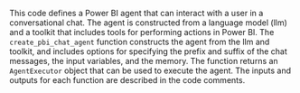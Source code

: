 This code defines a Power BI agent that can interact with a user in a conversational chat. The agent is constructed from a language model (llm) and a toolkit that includes tools for performing actions in Power BI. The `create_pbi_chat_agent` function constructs the agent from the llm and toolkit, and includes options for specifying the prefix and suffix of the chat messages, the input variables, and the memory. The function returns an `AgentExecutor` object that can be used to execute the agent. The inputs and outputs for each function are described in the code comments.

